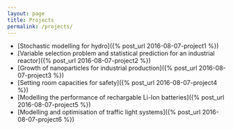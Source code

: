 ```yaml
---
layout: page
title: Projects
permalink: /projects/
---
```



  * [Stochastic modelling for hydro]({% post_url 2016-08-07-project1 %})
  * [Variable selection problem and statistical prediction for an
  industrial reactor]({% post_url 2016-08-07-project2 %})
  * [Growth of nanoparticles for industrial production]({% post_url 2016-08-07-project3 %})
  * [Setting room capacities for safety]({% post_url 2016-08-07-project4 %})
  * [Modelling the performance of rechargable Li-Ion batteries]({% post_url 2016-08-07-project5 %})
  * [Modelling and optimisation of traffic light systems]({% post_url 2016-08-07-project6 %})
